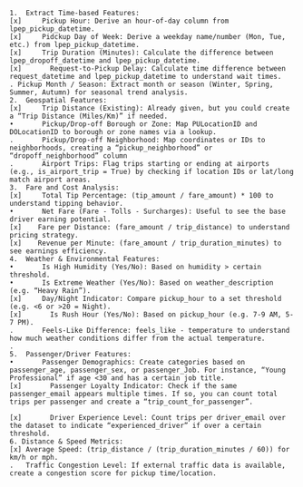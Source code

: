 	1.  Extract Time-based Features:
	[x]	    Pickup Hour: Derive an hour-of-day column from lpep_pickup_datetime.
	[x]	    Pidckup Day of Week: Derive a weekday name/number (Mon, Tue, etc.) from lpep_pickup_datetime.
	[x]	    Trip Duration (Minutes): Calculate the difference between lpep_dropoff_datetime and lpep_pickup_datetime.      
    [x]       Request-to-Pickup Delay: Calculate time difference between request_datetime and lpep_pickup_datetime to understand wait times.
    . Pickup Month / Season: Extract month or season (Winter, Spring, Summer, Autumn) for seasonal trend analysis.
	2.	Geospatial Features:
	[x]	    Trip Distance (Existing): Already given, but you could create a “Trip Distance (Miles/Km)” if needed.
	•	    Pickup/Drop-off Borough or Zone: Map PULocationID and DOLocationID to borough or zone names via a lookup.
    .       Pickup/Drop-off Neighborhood: Map coordinates or IDs to neighborhoods, creating a “pickup_neighborhood” or “dropoff_neighborhood” column
    .       Airport Trips: Flag trips starting or ending at airports (e.g., is_airport_trip = True) by checking if location IDs or lat/long match airport areas.
	3.	Fare and Cost Analysis:
	[x]	    Total Tip Percentage: (tip_amount / fare_amount) * 100 to understand tipping behavior.
	•	    Net Fare (Fare - Tolls - Surcharges): Useful to see the base driver earning potential.
    [x]    Fare per Distance: (fare_amount / trip_distance) to understand pricing strategy.
    [x]    Revenue per Minute: (fare_amount / trip_duration_minutes) to see earnings efficiency.
	4.	Weather & Environmental Features:
	•	    Is High Humidity (Yes/No): Based on humidity > certain threshold.
	•	    Is Extreme Weather (Yes/No): Based on weather_description (e.g. “Heavy Rain”).
	[x]	    Day/Night Indicator: Compare pickup_hour to a set threshold (e.g. <6 or >20 = Night).
    [x]       Is Rush Hour (Yes/No): Based on pickup_hour (e.g. 7-9 AM, 5-7 PM).
    .       Feels-Like Difference: feels_like - temperature to understand how much weather conditions differ from the actual temperature.
    .       
	5.	Passenger/Driver Features:
	•	    Passenger Demographics: Create categories based on passenger_age, passenger_sex, or passenger_Job. For instance, “Young 
    Professional” if age <30 and has a certain job title.
    [x]       Passenger Loyalty Indicator: Check if the same passenger_email appears multiple times. If so, you can count total trips per passenger and create a “trip_count_for_passenger”.

    [x]       Driver Experience Level: Count trips per driver_email over the dataset to indicate “experienced_driver” if over a certain threshold.
    6. Distance & Speed Metrics:
	[x]	Average Speed: (trip_distance / (trip_duration_minutes / 60)) for km/h or mph.
    .   Traffic Congestion Level: If external traffic data is available, create a congestion score for pickup time/location.